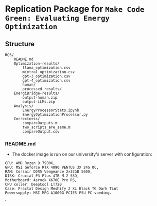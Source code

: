 # Replication Package for `Make Code Green: Evaluating Energy Optimization`

## Structure
```
RQ3/
	README.md
	Optimization-results/
		llama_optimization.csv
		mixtral_optimization.csv
		gpt-3_optimization.csv
		gpt-4_optimization.csv
		human/
		processed_results/
	EnergiBridge-results/
		output-human.zip
		output-LLMs.zip
	Analysis/
		EnergyProcessorStats.ipynb
		EnergyOptimizationProcessor.py
	Correctness/
		compareOutputs.m
		two_scripts_are_same.m
		compareOutput.csv

```

### README.md 
- The docker image is run on our university's server with configuration: 
```
CPU: AMD Ryzen 9 7900X, 
GPU: MSI Geforce RTX 4090 VENTUS 3X 24G OC,
RAM: Corsair DDR5 Vengeance 2×32GB 5600,
DISK: Crucial P3 Plus 4TB M.2 SSD,
Motherboard: Asrock X670E Pro RS,
CPU coller: DeepCool LT720
Case: Fractal Design Meshify 2 XL Black TG Dark Tint
Powersupply: MSI MPG A1000G PCIE5 PSU PC voeding.
```
`
